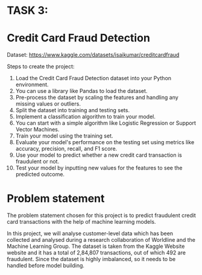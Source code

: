 # TASK 3: 

# Credit Card Fraud Detection

Dataset: https://www.kaggle.com/datasets/isaikumar/creditcardfraud

Steps to create the project:

1. Load the Credit Card Fraud Detection dataset into your Python environment. 
2. You can use a library like Pandas to load the dataset.
3. Pre-process the dataset by scaling the features and handling any missing values or outliers.
4. Split the dataset into training and testing sets.
5. Implement a classification algorithm to train your model. 
6. You can start with a simple algorithm like Logistic Regression or Support Vector Machines.
7. Train your model using the training set.
8. Evaluate your model's performance on the testing set using metrics like accuracy, precision, recall, and F1 score.
9. Use your model to predict whether a new credit card transaction is fraudulent or not.
10. Test your model by inputting new values for the features to see the predicted outcome.





# Problem statement
The problem statement chosen for this project is to predict fraudulent credit card transactions with the help of machine learning models.

In this project, we will analyse customer-level data which has been collected and analysed during a research collaboration of Worldline and the Machine Learning Group.
The dataset is taken from the Kaggle Website website and it has a total of 2,84,807 transactions, out of which 492 are fraudulent. Since the dataset is highly imbalanced, so it needs to be handled before model building.
